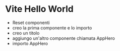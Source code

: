 # Vite Hello World
- Reset componenti
- creo la prima componente e lo importo
- creo un titolo
- aggiungo un'altro componente chiamata AppHero
- importo AppHero